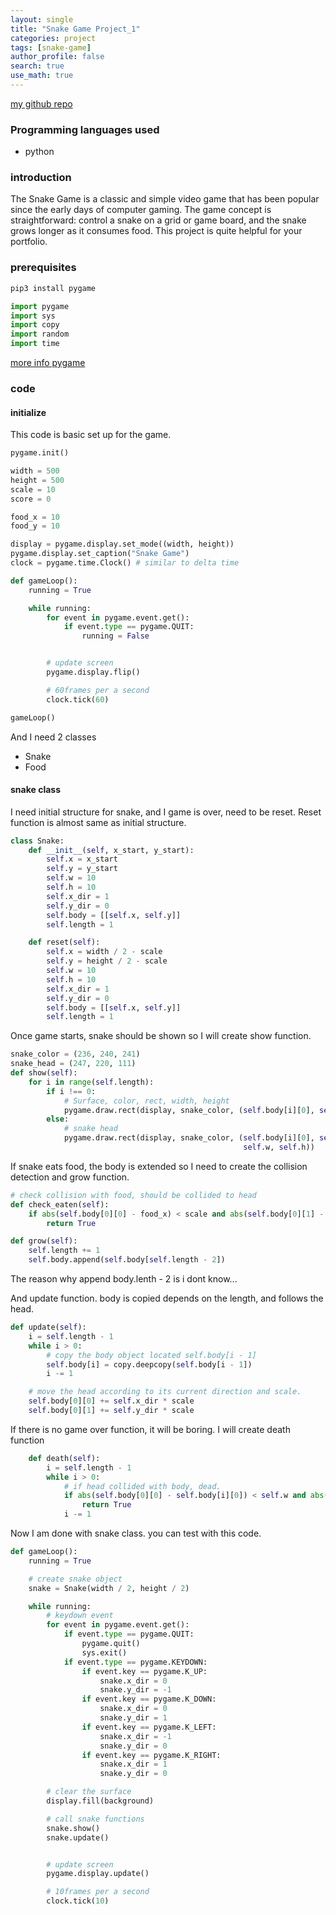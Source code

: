 ```yaml
---
layout: single
title: "Snake Game Project_1"
categories: project
tags: [snake-game]
author_profile: false
search: true
use_math: true
---
```


[my github repo](https://github.com/HenryChung98/snake-game)

### Programming languages used

- python

### introduction

The Snake Game is a classic and simple video game that has been popular since the early days of computer gaming. The game concept is straightforward: control a snake on a grid or game board, and the snake grows longer as it consumes food. This project is quite helpful for your portfolio.

### prerequisites

```zsh
pip3 install pygame
```

```python
import pygame
import sys
import copy
import random
import time
```

[more info pygame](https://www.pygame.org/docs/)

### code

#### initialize

This code is basic set up for the game.

```python
pygame.init()

width = 500
height = 500
scale = 10
score = 0

food_x = 10
food_y = 10

display = pygame.display.set_mode((width, height))
pygame.display.set_caption("Snake Game")
clock = pygame.time.Clock() # similar to delta time

def gameLoop():
    running = True

    while running:
        for event in pygame.event.get():
            if event.type == pygame.QUIT:
                running = False


        # update screen
        pygame.display.flip()

        # 60frames per a second
        clock.tick(60)

gameLoop()
```

And I need 2 classes

- Snake
- Food

#### snake class

I need initial structure for snake, and I game is over, need to be reset. Reset function is almost same as initial structure.

```python
class Snake:
    def __init__(self, x_start, y_start):
        self.x = x_start
        self.y = y_start
        self.w = 10
        self.h = 10
        self.x_dir = 1
        self.y_dir = 0
        self.body = [[self.x, self.y]]
        self.length = 1

    def reset(self):
        self.x = width / 2 - scale
        self.y = height / 2 - scale
        self.w = 10
        self.h = 10
        self.x_dir = 1
        self.y_dir = 0
        self.body = [[self.x, self.y]]
        self.length = 1
```

Once game starts, snake should be shown so I will create show function.

```python
snake_color = (236, 240, 241)
snake_head = (247, 220, 111)
def show(self):
    for i in range(self.length):
        if i !== 0:
            # Surface, color, rect, width, height
            pygame.draw.rect(display, snake_color, (self.body[i][0], self.body[i][1], self.w, self.h))
        else:
            # snake head
            pygame.draw.rect(display, snake_color, (self.body[i][0], self.body[i][1],
                                                    self.w, self.h))
```

If snake eats food, the body is extended so I need to create the collision detection and grow function.

```python
# check collision with food, should be collided to head
def check_eaten(self):
    if abs(self.body[0][0] - food_x) < scale and abs(self.body[0][1] - food_y) < scale:
        return True

def grow(self):
    self.length += 1
    self.body.append(self.body[self.length - 2])
```

The reason why append body.lenth - 2 is i dont know...

And update function. body is copied depends on the length, and follows the head.

```python
def update(self):
    i = self.length - 1
    while i > 0:
        # copy the body object located self.body[i - 1]
        self.body[i] = copy.deepcopy(self.body[i - 1])
        i -= 1

    # move the head according to its current direction and scale.
    self.body[0][0] += self.x_dir * scale
    self.body[0][1] += self.y_dir * scale
```

If there is no game over function, it will be boring. I will create death function

```python
    def death(self):
        i = self.length - 1
        while i > 0:
            # if head collided with body, dead.
            if abs(self.body[0][0] - self.body[i][0]) < self.w and abs(self.body[0][1] - self.body[i][1] < self.h) and self.length > 2:
                return True
            i -= 1
```

Now I am done with snake class. you can test with this code.

```python
def gameLoop():
    running = True

    # create snake object
    snake = Snake(width / 2, height / 2)

    while running:
        # keydown event
        for event in pygame.event.get():
            if event.type == pygame.QUIT:
                pygame.quit()
                sys.exit()
            if event.type == pygame.KEYDOWN:
                if event.key == pygame.K_UP:
                    snake.x_dir = 0
                    snake.y_dir = -1
                if event.key == pygame.K_DOWN:
                    snake.x_dir = 0
                    snake.y_dir = 1
                if event.key == pygame.K_LEFT:
                    snake.x_dir = -1
                    snake.y_dir = 0
                if event.key == pygame.K_RIGHT:
                    snake.x_dir = 1
                    snake.y_dir = 0

        # clear the surface
        display.fill(background)

        # call snake functions
        snake.show()
        snake.update()


        # update screen
        pygame.display.update()

        # 10frames per a second
        clock.tick(10)
```
